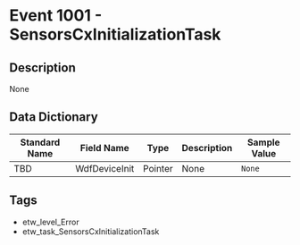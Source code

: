 # Event 1001 - SensorsCxInitializationTask

## Description
None

## Data Dictionary
|Standard Name|Field Name|Type|Description|Sample Value|
|---|---|---|---|---|
|TBD|WdfDeviceInit|Pointer|None|`None`|

## Tags
* etw_level_Error
* etw_task_SensorsCxInitializationTask